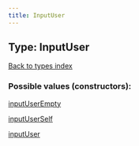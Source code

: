 ```yaml
---
title: InputUser
---
```

## Type: InputUser  
[Back to types index](index.md)



### Possible values (constructors):

[inputUserEmpty](../constructors/inputUserEmpty.md)  

[inputUserSelf](../constructors/inputUserSelf.md)  

[inputUser](../constructors/inputUser.md)  


